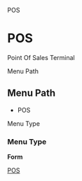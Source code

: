 
POS
# POS


Point Of Sales Terminal

Menu Path
## Menu Path



- POS

Menu Type
### Menu Type

**Form**


[POS](../../functional-guide/form/form-pos.md)